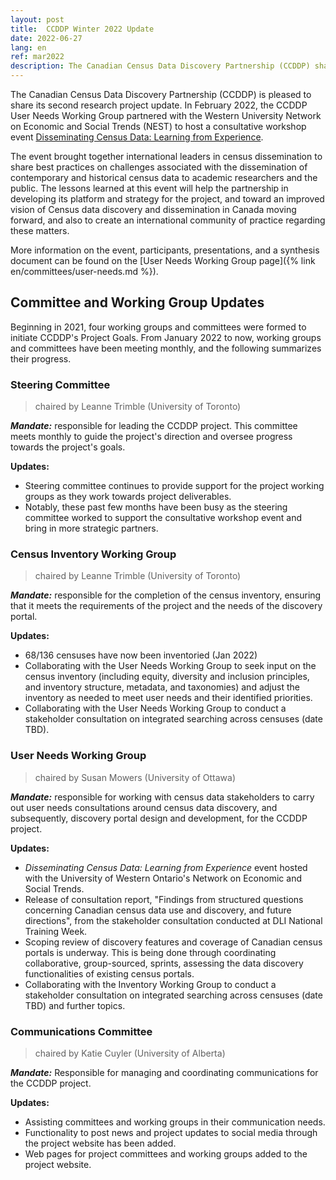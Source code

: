 ```yaml
---
layout: post
title:  CCDDP Winter 2022 Update
date: 2022-06-27
lang: en
ref: mar2022
description: The Canadian Census Data Discovery Partnership (CCDDP) shares its project update, June 2022.
---
```


The Canadian Census Data Discovery Partnership (CCDDP) is pleased to share its second research project update. In February 2022, the CCDDP User Needs Working Group partnered with the Western University Network on Economic and Social Trends (NEST) to host a consultative workshop event <!--more-->[Disseminating Census Data: Learning from Experience](https://observatory.uwo.ca/workshops/index.html).

The event brought together international leaders in census dissemination to share best practices on challenges associated with the dissemination of contemporary and historical census data to academic researchers and the public. The lessons learned at this event will help the partnership in developing its platform and strategy for the project, and toward an improved vision of Census data discovery and dissemination in Canada moving forward, and also to create an international community of practice regarding these matters.

More information on the event, participants, presentations, and a synthesis document can be found on the [User Needs Working Group page]({% link en/committees/user-needs.md %}).

## Committee and Working Group Updates

Beginning in 2021, four working groups and committees were formed to initiate CCDDP's Project Goals. From January 2022 to now, working groups and committees have been meeting monthly, and the following summarizes their progress.

### Steering Committee

> chaired by Leanne Trimble (University of Toronto)

***Mandate:*** responsible for leading the CCDDP project. This committee meets monthly to guide the project's direction and oversee progress towards the project's goals.

**Updates:**

- Steering committee continues to provide support for the project working groups as they work towards project deliverables.
- Notably, these past few months have been busy as the steering committee worked to support the consultative workshop event and bring in more strategic partners.

### Census Inventory Working Group

> chaired by Leanne Trimble (University of Toronto)

***Mandate:*** responsible for the completion of the census inventory, ensuring that it meets the requirements of the project and the needs of the discovery portal.

**Updates:**

- 68/136 censuses have now been inventoried (Jan 2022)
- Collaborating with the User Needs Working Group to seek input on the census inventory (including equity, diversity and inclusion principles, and inventory structure, metadata, and taxonomies) and adjust the inventory as needed to meet user needs and their identified priorities.
- Collaborating with the User Needs Working Group to conduct a stakeholder consultation on integrated searching across censuses (date TBD).

### User Needs Working Group

> chaired by Susan Mowers (University of Ottawa)

***Mandate:*** responsible for working with census data stakeholders to carry out user needs consultations around census data discovery, and subsequently, discovery portal design and development, for the CCDDP project.

**Updates:**

- *Disseminating Census Data: Learning from Experience* event hosted with the University of Western Ontario's Network on Economic and Social Trends.
- Release of consultation report, "Findings from structured questions concerning Canadian census data use and discovery, and future directions", from the stakeholder consultation conducted at DLI National Training Week.
- Scoping review of discovery features and coverage of Canadian census portals is underway. This is being done through coordinating collaborative, group-sourced, sprints, assessing the data discovery functionalities of existing census portals.
- Collaborating with the Inventory Working Group to conduct a stakeholder consultation on integrated searching across censuses (date TBD) and further topics.

### Communications Committee

> chaired by Katie Cuyler (University of Alberta)

***Mandate:*** Responsible for managing and coordinating communications for the CCDDP project.

**Updates:**

- Assisting committees and working groups in their communication needs.
- Functionality to post news and project updates to social media through the project website has been added.
- Web pages for project committees and working groups added to the project website.
